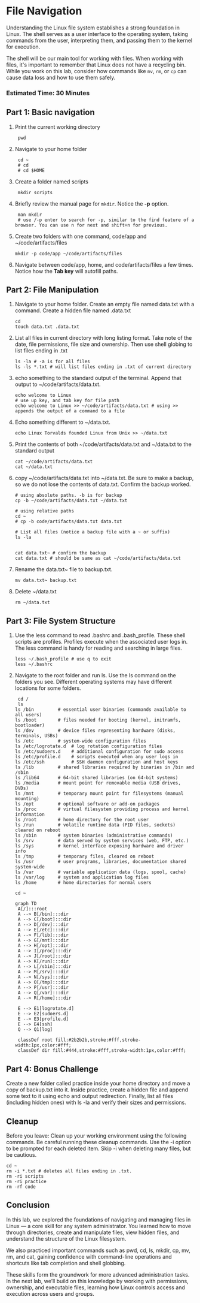 # File Navigation

Understanding the Linux file system establishes a strong foundation in Linux. 
The shell serves as a user interface to the operating system, taking commands from the user, interpreting them, and passing them to the kernel for execution.

The shell will be our main tool for working with files. When working with files, it's important to remember that Linux does not have a recycling bin. 
While you work on this lab, consider how commands like `mv`, `rm`, or `cp` can cause data loss and how to use them safely. 

### Estimated Time: 30 Minutes


## Part 1: Basic navigation

1. Print the current working directory
   ```
    pwd
   ```
2. Navigate to your home folder
   ```
    cd ~
    # cd
    # cd $HOME
   ```
3. Create a folder named scripts
   ```
    mkdir scripts
   ```
4. Briefly review the manual page for `mkdir`. Notice the **-p** option.
   ```
    man mkdir
    # use /-p enter to search for -p, similar to the find feature of a browser. You can use n for next and shift+n for previous.
   ```
5. Create two folders with one command, code/app and ~/code/artifacts/files
    ```
    mkdir -p code/app ~/code/artifacts/files
    ```

6. Navigate between code/app, home, and code/artifacts/files a few times. Notice how the **Tab key** will autofill paths.


## Part 2: File Manipulation 

1. Navigate to your home folder. Create an empty file named data.txt with a command. Create a hidden file named .data.txt
    ```
    cd
    touch data.txt .data.txt
    ```
2. List all files in current directory with long listing format. Take note of the date, file permissions, file size and ownership. Then use shell globing to list files ending in .txt
    ```
    ls -la # -a is for all files
    ls -ls *.txt # will list files ending in .txt of current directory
    ```
3. echo something to the standard output of the terminal. Append that output to ~/code/artifacts/data.txt. 
    ```
    echo welcome to Linux
    # use up key, and tab key for file path
    echo welcome to Linux >> ~/code/artifacts/data.txt # using >> appends the output of a command to a file
    ```
4. Echo something different to ~/data.txt. 
    ```
    echo Linux Torvalds founded Linux from Unix >> ~/data.txt
    ```
5. Print the contents of both ~/code/artifacts/data.txt and ~/data.txt to the standard output
    ```
    cat ~/code/artifacts/data.txt
    cat ~/data.txt
    ```
    
6. copy ~/code/artifacts/data.txt into ~/data.txt. Be sure to make a backup, so we do not lose the contents of data.txt. Confirm the backup worked.
    ```
    # using absolute paths. -b is for backup
    cp -b ~/code/artifacts/data.txt ~/data.txt

    # using relative paths
    cd ~
    # cp -b code/artifacts/data.txt data.txt

    # List all files (notice a backup file with a ~ or suffix)
    ls -la


    cat data.txt~ # confirm the backup
    cat data.txt # should be same as cat ~/code/artifacts/data.txt
    ```
7. Rename the data.txt~ file to backup.txt.
    ```
    mv data.txt~ backup.txt
    ```

8. Delete ~/data.txt
    ```
    rm ~/data.txt
    ```

## Part 3: File System Structure
    
1. Use the less command to read .bashrc and .bash_profile. These shell scripts are profiles. Profiles execute when the associated user logs in. The less command is handy for reading and searching in large files.
    ```
    less ~/.bash_profile # use q to exit
    less ~/.bashrc
    ```
2. Navigate to the root folder and run ls. Use the ls command on the folders you see. Different operating systems may have different locations for some folders.
   ```
    cd /
    ls
   ls /bin         # essential user binaries (commands available to all users)
   ls /boot        # files needed for booting (kernel, initramfs, bootloader)
   ls /dev         # device files representing hardware (disks, terminals, USBs)
   ls /etc         # system-wide configuration files
   ls /etc/logrotate.d  # log rotation configuration files
   ls /etc/sudoers.d    # additional configuration for sudo access
   ls /etc/profile.d    # scripts executed when any user logs in
   ls /etc/ssh          # SSH daemon configuration and host keys
   ls /lib         # shared libraries required by binaries in /bin and /sbin
   ls /lib64       # 64-bit shared libraries (on 64-bit systems)
   ls /media       # mount point for removable media (USB drives, DVDs)
   ls /mnt         # temporary mount point for filesystems (manual mounting)
   ls /opt         # optional software or add-on packages
   ls /proc        # virtual filesystem providing process and kernel information
   ls /root        # home directory for the root user
   ls /run         # volatile runtime data (PID files, sockets) cleared on reboot
   ls /sbin        # system binaries (administrative commands)
   ls /srv         # data served by system services (web, FTP, etc.)
   ls /sys         # kernel interface exposing hardware and driver info
   ls /tmp         # temporary files, cleared on reboot
   ls /usr         # user programs, libraries, documentation shared system-wide
   ls /var         # variable application data (logs, spool, cache)
   ls /var/log     # system and application log files                               
   ls /home        # home directories for normal users

   cd ~

   ```

   ```mermaid
   graph TD
    A[/]:::root
    A --> B[/bin]:::dir
    A --> C[/boot]:::dir
    A --> D[/dev]:::dir
    A --> E[/etc]:::dir
    A --> F[/lib]:::dir
    A --> G[/mnt]:::dir
    A --> H[/opt]:::dir
    A --> I[/proc]:::dir
    A --> J[/root]:::dir
    A --> K[/run]:::dir
    A --> L[/sbin]:::dir
    A --> M[/srv]:::dir
    A --> N[/sys]:::dir
    A --> O[/tmp]:::dir
    A --> P[/usr]:::dir
    A --> Q[/var]:::dir
    A --> R[/home]:::dir

    E --> E1[logrotate.d]
    E --> E2[sudoers.d]
    E --> E3[profile.d]
    E --> E4[ssh]
    Q --> Q1[log]

    classDef root fill:#2b2b2b,stroke:#fff,stroke-width:1px,color:#fff;
    classDef dir fill:#444,stroke:#fff,stroke-width:1px,color:#fff;
   ```

## Part 4: Bonus Challenge

Create a new folder called practice inside your home directory and move a copy of backup.txt into it.
Inside practice, create a hidden file and append some text to it using echo and output redirection.
Finally, list all files (including hidden ones) with ls -la and verify their sizes and permissions.

## Cleanup
Before you leave: Clean up your working environment using the following commands.
Be careful running these cleanup commands. Use the -i option to be prompted for each deleted item. Skip -i when deleting many files, but be cautious.
```
cd ~
rm -i *.txt # deletes all files ending in .txt. 
rm -ri scripts
rm -ri practice
rm -rf code
```

## Conclusion
In this lab, we explored the foundations of navigating and managing files in Linux — a core skill for any system administrator. You learned how to move through directories, create and manipulate files, view hidden files, and understand the structure of the Linux filesystem.

We also practiced important commands such as pwd, cd, ls, mkdir, cp, mv, rm, and cat, gaining confidence with command-line operations and shortcuts like tab completion and shell globbing.

These skills form the groundwork for more advanced administration tasks. In the next lab, we’ll build on this knowledge by working with permissions, ownership, and executable files, learning how Linux controls access and execution across users and groups.
